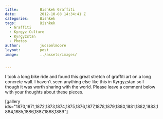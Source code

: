 ```yaml
---
title:			Bishkek Graffiti
date:			2012-10-08 14:34:41 Z
categories:		Bishkek
tags:			Bishkek
  - Graffiti
  - Kyrgyz Culture
  - Kyrgyzstan
  - Photos
author:			judsonlmoore
layout:			post
image:			../assets/images/


---
```


I took a long bike ride and found this great stretch of graffiti art on a long concrete wall. I haven't seen anything else like this in Kyrgyzstan so I though it was worth sharing with the world. Please leave a comment below with your thoughts about these pieces.

[gallery ids="1870,1871,1872,1873,1874,1875,1876,1877,1878,1879,1880,1881,1882,1883,1884,1885,1886,1887,1888,1889"]
